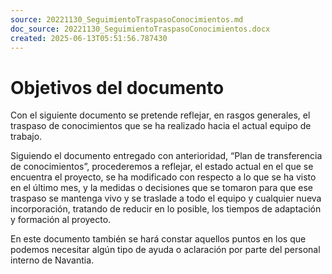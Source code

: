 ```yaml
---
source: 20221130_SeguimientoTraspasoConocimientos.md
doc_source: 20221130_SeguimientoTraspasoConocimientos.docx
created: 2025-06-13T05:51:56.787430
---
```

# Objetivos del documento

Con el siguiente documento se pretende reflejar, en rasgos generales, el
traspaso de conocimientos que se ha realizado hacia el actual equipo de
trabajo.

Siguiendo el documento entregado con anterioridad, “Plan de
transferencia de conocimientos”, procederemos a reflejar, el estado
actual en el que se encuentra el proyecto, se ha modificado con respecto
a lo que se ha visto en el último mes, y la medidas o decisiones que se
tomaron para que ese traspaso se mantenga vivo y se traslade a todo el
equipo y cualquier nueva incorporación, tratando de reducir en lo
posible, los tiempos de adaptación y formación al proyecto.

En este documento también se hará constar aquellos puntos en los que
podemos necesitar algún tipo de ayuda o aclaración por parte del
personal interno de Navantia.

